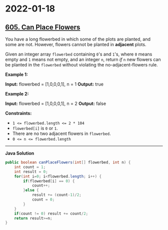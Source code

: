 # 2022-01-18

## [605. Can Place Flowers](https://leetcode.com/problems/can-place-flowers/)

You have a long flowerbed in which some of the plots are planted, and some are not. However, flowers cannot be planted in **adjacent** plots.

Given an integer array `flowerbed` containing `0`'s and `1`'s, where `0` means empty and `1` means not empty, and an integer `n`, return _if_ `n` new flowers can be planted in the `flowerbed` without violating the no-adjacent-flowers rule.

**Example 1:**

**Input:** flowerbed = \[1,0,0,0,1\], n = 1
**Output:** true

**Example 2:**

**Input:** flowerbed = \[1,0,0,0,1\], n = 2
**Output:** false

**Constraints:**

- `1 <= flowerbed.length <= 2 * 104`
- `flowerbed[i]` is `0` or `1`.
- There are no two adjacent flowers in `flowerbed`.
- `0 <= n <= flowerbed.length`

---

**Java Solution**

```java
public boolean canPlaceFlowers(int[] flowerbed, int n) {
    int count = 1;
    int result = 0;
    for(int i=0; i<flowerbed.length; i++) {
        if(flowerbed[i] == 0) {
            count++;
        }else {
            result += (count-1)/2;
            count = 0;
        }
    }
    if(count != 0) result += count/2;
    return result>=n;
}
```
